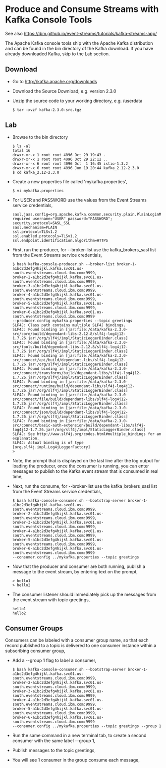 # Produce and Consume Streams with Kafka Console Tools

See also https://ibm.github.io/event-streams/tutorials/kafka-streams-app/

The Apache Kafka console tools ship with the Apache Kafka distribution and can be found in the bin directory of the Kafka download. If you have already downloaded Kafka, skip to the Lab section.

## Download

* Go to http://kafka.apache.org/downloads
* Download the Source Download, e.g. version 2.3.0
* Unzip the source code to your working directory, e.g. /userdata

    ```console
    $ tar -xvzf kafka-2.3.0-src.tgz
    ```

## Lab

* Browse to the bin directory

	```console
	$ ls -al 
	total 16
	drwxr-xr-x 1 root root 4096 Oct 29 19:43 .
	drwxr-xr-x 1 root root 4096 Oct 29 22:12 ..
	drwxr-xr-x 6 root root 4096 Oct  1 16:45 istio-1.3.2
	drwxr-xr-x 6 root root 4096 Jun 19 20:44 kafka_2.12-2.3.0
	$ cd kafka_2.12-2.3.0
	```

* Create a new properties file called 'mykafka.properties', 

    ```console
    $ vi mykafka.properties
    ```

* For USER and PASSWORD use the values from the Event Streams service credentials,

	```text
	sasl.jaas.config=org.apache.kafka.common.security.plain.PlainLoginModule required username="USER" password="PASSWORD";
	security.protocol=SASL_SSL
	sasl.mechanism=PLAIN
	ssl.protocol=TLSv1.2
	ssl.enabled.protocols=TLSv1.2
	ssl.endpoint.identification.algorithm=HTTPS
	```

* First, run the producer, for --broker-list use the kafka_brokers_sasl list from the Event Streams service credentials,

	```console
	$ bash kafka-console-producer.sh --broker-list broker-1-a1bc2d3efg4hijkl.kafka.svc01.us-south.eventstreams.cloud.ibm.com:9999,
	broker-2-a1bc2d3efg4hijkl.kafka.svc01.us-south.eventstreams.cloud.ibm.com:9999,
	broker-3-a1bc2d3efg4hijkl.kafka.svc01.us-south.eventstreams.cloud.ibm.com:9999,
	broker-4-a1bc2d3efg4hijkl.kafka.svc01.us-south.eventstreams.cloud.ibm.com:9999,
	broker-5-a1bc2d3efg4hijkl.kafka.svc01.us-south.eventstreams.cloud.ibm.com:9999,
	broker-6-a1bc2d3efg4hijkl.kafka.svc01.us-south.eventstreams.cloud.ibm.com:9999
	--producer.config mykafka.properties --topic greetings
	SLF4J: Class path contains multiple SLF4J bindings.
	SLF4J: Found binding in [jar:file:/data/kafka-2.3.0-src/core/build/dependant-libs-2.12.8/slf4j-log4j12-1.7.26.jar!/org/slf4j/impl/StaticLoggerBinder.class]
	SLF4J: Found binding in [jar:file:/data/kafka-2.3.0-src/tools/build/dependant-libs-2.12.8/slf4j-log4j12-1.7.26.jar!/org/slf4j/impl/StaticLoggerBinder.class]
	SLF4J: Found binding in [jar:file:/data/kafka-2.3.0-src/connect/api/build/dependant-libs/slf4j-log4j12-1.7.26.jar!/org/slf4j/impl/StaticLoggerBinder.class]
	SLF4J: Found binding in [jar:file:/data/kafka-2.3.0-src/connect/transforms/build/dependant-libs/slf4j-log4j12-1.7.26.jar!/org/slf4j/impl/StaticLoggerBinder.class]
	SLF4J: Found binding in [jar:file:/data/kafka-2.3.0-src/connect/runtime/build/dependant-libs/slf4j-log4j12-1.7.26.jar!/org/slf4j/impl/StaticLoggerBinder.class]
	SLF4J: Found binding in [jar:file:/data/kafka-2.3.0-src/connect/file/build/dependant-libs/slf4j-log4j12-1.7.26.jar!/org/slf4j/impl/StaticLoggerBinder.class]
	SLF4J: Found binding in [jar:file:/data/kafka-2.3.0-src/connect/json/build/dependant-libs/slf4j-log4j12-1.7.26.jar!/org/slf4j/impl/StaticLoggerBinder.class]
	SLF4J: Found binding in [jar:file:/data/kafka-2.3.0-src/connect/basic-auth-extension/build/dependant-libs/slf4j-log4j12-1.7.26.jar!/org/slf4j/impl/StaticLoggerBinder.class]
	SLF4J: See http://www.slf4j.org/codes.html#multiple_bindings for an explanation.
	SLF4J: Actual binding is of type [org.slf4j.impl.Log4jLoggerFactory]
	>
	```

* Note, the prompt that is displayed on the last line after the log output for loading the producer, once the consumer is running, you can enter messages to publish to the Kafka event stream that is consumed in real time,
* Next, run the consume, for --broker-list use the kafka_brokers_sasl list from the Event Streams service credentials,

	```console
	$ bash kafka-console-consumer.sh --bootstrap-server broker-1-a1bc2d3efg4hijkl.kafka.svc01.us-south.eventstreams.cloud.ibm.com:9999,
	broker-2-a1bc2d3efg4hijkl.kafka.svc01.us-south.eventstreams.cloud.ibm.com:9999,
	broker-3-a1bc2d3efg4hijkl.kafka.svc01.us-south.eventstreams.cloud.ibm.com:9999,
	broker-4-a1bc2d3efg4hijkl.kafka.svc01.us-south.eventstreams.cloud.ibm.com:9999,
	broker-5-a1bc2d3efg4hijkl.kafka.svc01.us-south.eventstreams.cloud.ibm.com:9999,
	broker-6-a1bc2d3efg4hijkl.kafka.svc01.us-south.eventstreams.cloud.ibm.com:9999 
	--consumer.config ../mykafka.properties --topic greetings
	```

* Now that the producer and consumer are both running, publish a message to the event stream, by entering text on the prompt,

	```console
	> hello1
	> hello2
	```

* The consumer listener should immediately pick up the messages from the event stream with topic greetings, 

	```console
	hello1
	hello2
	```

## Consumer Groups

Consumers can be labeled with a consumer group name, so that each record published to a topic is delivered to one consumer instance within a subscribing consumer group,

* Add a --group 1 flag to label a consumer,

	```console
	$ bash kafka-console-consumer.sh --bootstrap-server broker-1-a1bc2d3efg4hijkl.kafka.svc01.us-south.eventstreams.cloud.ibm.com:9999,
	broker-2-a1bc2d3efg4hijkl.kafka.svc01.us-south.eventstreams.cloud.ibm.com:9999,
	broker-3-a1bc2d3efg4hijkl.kafka.svc01.us-south.eventstreams.cloud.ibm.com:9999,
	broker-4-a1bc2d3efg4hijkl.kafka.svc01.us-south.eventstreams.cloud.ibm.com:9999,
	broker-5-a1bc2d3efg4hijkl.kafka.svc01.us-south.eventstreams.cloud.ibm.com:9999,
	broker-6-a1bc2d3efg4hijkl.kafka.svc01.us-south.eventstreams.cloud.ibm.com:9999 
	--consumer.config ../mykafka.properties --topic greetings --group 1
	```

* Run the same command in a new terminal tab, to create a second consumer with the same label --group 1,
* Publish messages to the topic greetings,
* You will see 1 consumer in the group consume each message,
